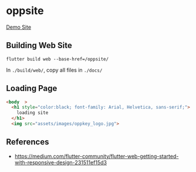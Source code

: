 # oppsite

[Demo Site](https://oppkey.github.io/oppsite/)

## Building Web Site

```text
flutter build web --base-href=/oppsite/
```

In `./build/web/`, copy all files in `./docs/`

## Loading Page

```html
<body  >
  <h1 style="color:black; font-family: Arial, Helvetica, sans-serif;">
    loading site
  </h1>
  <img src="assets/images/oppkey_logo.jpg">
```

## References

* https://medium.com/flutter-community/flutter-web-getting-started-with-responsive-design-231511ef15d3